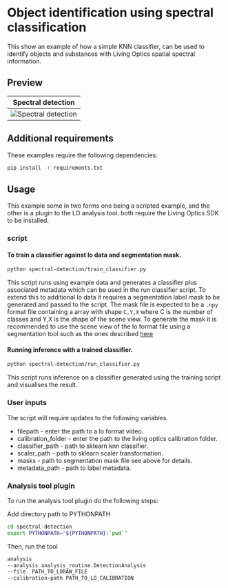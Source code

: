 # Object identification using spectral classification

This show an example of how a simple KNN classifier, can be used to identify objects and substances with Living Optics spatial spectral information.

## Preview

Spectral detection |
:------------: |
![Spectral detection](./media/liquid-classification.gif)  |

## Additional requirements

These examples require the following dependencies:

```bash
pip install -r requirements.txt
```

## Usage

This example some in two forms one being a scripted example, and the other is a plugin to the LO analysis tool. both require the Living Optics SDK to be installed.

### script

#### To train a classifier against lo data and segmentation mask.

```bash
python spectral-detection/train_classifier.py
```
This script runs using example data and generates a classifier plus associated metadata which can be used in the run classifier script. To extend this to additional lo data it requires a segmentation label mask to be generated and passed to the script. The mask file is expected to be a `.npy` format file containing a array with shape `C,Y,X` where C is the number of classes and Y,X is the shape of the scene view. To generate the mask it is recommended to use the scene view of the lo format file using a segmentation tool such as the ones described [here](https://foobar167.medium.com/open-source-free-software-for-image-segmentation-and-labeling-4b0332049878) 



#### Running inference with a trained classifier.
```bash
python spectral-detection/run_classifier.py
```

This script runs inference on a classifier generated using the training script and visualises the result.

### User inputs

The script will require updates to the following variables.

- filepath - enter the path to a lo format video.
- calibration_folder - enter the path to the living optics calibration folder.
- classifier_path - path to sklearn knn classifier.
- scaler_path - path to sklearn scaler transformation.
- masks - path to segmentation mask file see above for details.
- metadata_path - path to label metadata.

### Analysis tool plugin

To run the analysis tool plugin do the following steps:

Add directory path to PYTHONPATH

```bash
cd spectral-detection
export PYTHONPATH="${PYTHONPATH}:`pwd`"
```

Then, run the tool

```bash
analysis 
--analysis analysis_routine.DetectionAnalysis
--file  PATH_TO_LORAW_FILE
--calibration-path PATH_TO_LO_CALIBRATION
```